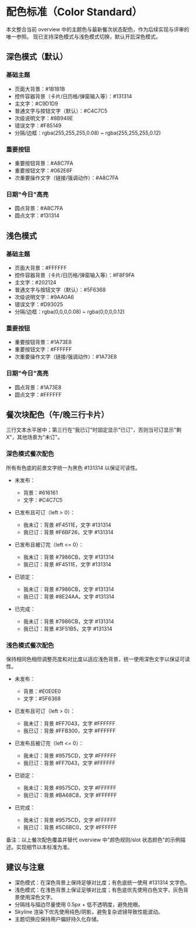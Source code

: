 # 配色标准（Color Standard）

本文整合当前 overview 中的主题色与最新餐次状态配色，作为后续实现与评审的唯一参照。
现已支持深色模式与浅色模式切换，默认开启深色模式。

## 深色模式（默认）

### 基础主题
- 页面大背景：#1B1B1B
- 控件容器背景（卡片/日历格/弹窗输入等）：#131314
- 主文字：#C9D1D9
- 普通文字与按钮文字（默认）：#C4C7C5
- 次级说明文字：#8B949E
- 错误文字：#F85149
- 分隔/边框：rgba(255,255,255,0.08) ~ rgba(255,255,255,0.12)

### 重要按钮
- 重要按钮背景：#A8C7FA
- 重要按钮文字：#062E6F
- 次重要操作文字（链接/强调动作）：#A8C7FA

### 日期"今日"高亮
- 圆点背景：#A8C7FA
- 圆点文字：#131314

## 浅色模式

### 基础主题
- 页面大背景：#FFFFFF
- 控件容器背景（卡片/日历格/弹窗输入等）：#F8F9FA
- 主文字：#202124
- 普通文字与按钮文字（默认）：#5F6368
- 次级说明文字：#9AA0A6
- 错误文字：#D93025
- 分隔/边框：rgba(0,0,0,0.08) ~ rgba(0,0,0,0.12)

### 重要按钮
- 重要按钮背景：#1A73E8
- 重要按钮文字：#FFFFFF
- 次重要操作文字（链接/强调动作）：#1A73E8

### 日期"今日"高亮
- 圆点背景：#1A73E8
- 圆点文字：#FFFFFF

## 餐次块配色（午/晚三行卡片）
三行文本水平居中；第三行在"我已订"时固定显示"已订"，否则当可订显示"剩X"，其他场景为"未订"。

### 深色模式餐次配色
所有有色底的前景文字统一为黑色 #131314 以保证可读性。

- 未发布：
  - 背景：#616161
  - 文字：#C4C7C5

- 已发布且可订（left > 0）：
  - 我未订：背景 #F4511E，文字 #131314
  - 我已订：背景 #F6BF26，文字 #131314

- 已发布且被订完（left <= 0）：
  - 我未订：背景 #7986CB，文字 #131314
  - 我已订：背景 #F4511E，文字 #131314

- 已锁定：
  - 我未订：背景 #7986CB，文字 #131314
  - 我已订：背景 #8E24AA，文字 #131314

- 已完成：
  - 我未订：背景 #7986CB，文字 #131314
  - 我已订：背景 #3F51B5，文字 #131314

### 浅色模式餐次配色
保持相同色相但调整亮度和对比度以适应浅色背景，统一使用深色文字以保证可读性。

- 未发布：
  - 背景：#E0E0E0
  - 文字：#5F6368

- 已发布且可订（left > 0）：
  - 我未订：背景 #FF7043，文字 #FFFFFF
  - 我已订：背景 #FFB300，文字 #FFFFFF

- 已发布且被订完（left <= 0）：
  - 我未订：背景 #9575CD，文字 #FFFFFF
  - 我已订：背景 #FF7043，文字 #FFFFFF

- 已锁定：
  - 我未订：背景 #9575CD，文字 #FFFFFF
  - 我已订：背景 #BA68C8，文字 #FFFFFF

- 已完成：
  - 我未订：背景 #9575CD，文字 #FFFFFF
  - 我已订：背景 #5C6BC0，文字 #FFFFFF

备注：以上餐次配色覆盖并替代 overview 中"颜色规则/slot 状态颜色"的示例描述。实现细节以本标准为准。

## 建议与注意
- 深色模式：在深色背景上保持足够对比度；有色底统一使用 #131314 文字色。
- 浅色模式：在浅色背景上保证足够对比度；有色底优先使用白色文字，灰色背景使用深色文字。
- 分隔线与描边尽量使用 0.5px + 低不透明度，避免抢眼。
- Skyline 渲染下优先使用纯色/阴影，避免复杂滤镜导致性能波动。
- 主题切换应保持用户偏好持久化存储。